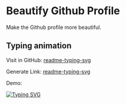 # Beautify Github Profile

Make the Github profile more beautiful.

## Typing animation

Visit in GitHub: [readme-typing-svg](https://github.com/DenverCoder1/readme-typing-svg)

Generate Link: [readme-typing-svg](https://readme-typing-svg.herokuapp.com/)

Demo:

[![Typing SVG](https://readme-typing-svg.herokuapp.com?font=Fira+Code&pause=1000&width=435&lines=Generate+the+Typing+Animation)](https://git.io/typing-svg)
